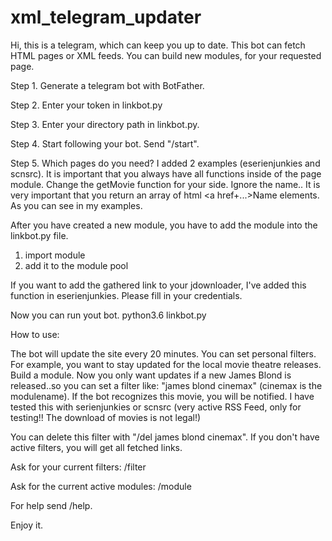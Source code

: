 # xml_telegram_updater

Hi, 
this is a telegram, which can keep you up to date.
This bot can fetch HTML pages or XML feeds. You can build new modules, for your requested page.

Step 1.
Generate a telegram bot with BotFather. 

Step 2.
Enter your token in linkbot.py

Step 3.
Enter your directory path in linkbot.py.

Step 4. 
Start following your bot. Send "/start".

Step 5. 
Which pages do you need? I added 2 examples (eserienjunkies and scnsrc). It is important that you always have all functions inside of the page module. Change the getMovie function for your side. Ignore the name.. It is very important that you return an array of html <a href+...>Name</a> elements. As you can see in my examples. 

After you have created a new module, you have to add the module into the linkbot.py file. 
  1. import module
  2. add it to the module pool
  
If you want to add the gathered link to your jdownloader, I've added this function in eserienjunkies. Please fill in your credentials. 


Now you can run yout bot. 
  python3.6 linkbot.py
  
 How to use:
 
The bot will update the site every 20 minutes. You can set personal filters. For example, you want to stay updated for the local movie theatre releases. Build a module. Now you only want updates if a new James Blond is released..so you can set a filter like: "james blond cinemax" (cinemax is the modulename). 
If the bot recognizes this movie, you will be notified. I have tested this with serienjunkies or scnsrc (very active RSS Feed, only for testing!! The download of movies is not legal!)

You can delete this filter with "/del james blond cinemax".
If you don't have active filters, you will get all fetched links.

Ask for your current filters:
  /filter

Ask for the current active modules:
  /module
  
 For help send /help.
 
 
 Enjoy it.
